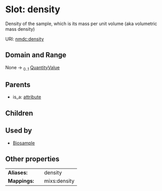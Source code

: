 
# Slot: density


Density of the sample, which is its mass per unit volume (aka volumetric mass density)

URI: [nmdc:density](https://microbiomedata/meta/density)


## Domain and Range

None &#8594;  <sub>0..1</sub> [QuantityValue](QuantityValue.md)

## Parents

 *  is_a: [attribute](attribute.md)

## Children


## Used by

 * [Biosample](Biosample.md)

## Other properties

|  |  |  |
| --- | --- | --- |
| **Aliases:** | | density |
| **Mappings:** | | mixs:density |

